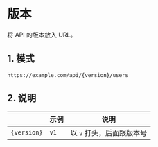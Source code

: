 # 版本

将 API 的版本放入 URL。

## 1. 模式

```text
https://example.com/api/{version}/users
```

## 2. 说明

|  | 示例 | 说明 |
| - | - | - |
| `{version}` | `v1` | 以 `v` 打头，后面跟版本号 |